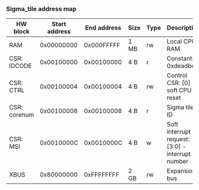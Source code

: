 ### Sigma_tile address map

HW block | Start address | End address | Size | Type | Description
-------- | ------------- | ----------- | ---- | ---- | -----------
RAM | 0x00000000 | 0x000FFFFF | 1 MB | rw | Local CPU RAM
CSR: IDCODE | 0x00100000 | 0x00100000 | 4 B | r | Constant: 0xdeadbeef
CSR: CTRL | 0x00100004 | 0x00100004 | 4 B | rw | Control CSR: [0] - soft CPU reset
CSR: corenum | 0x00100008 | 0x00100008 | 4 B | r | Sigma tile ID
CSR: MSI | 0x0010000C | 0x0010000C | 4 B | w | Soft interrupt request: [3:0] - interrupt number
XBUS | 0x80000000 | 0xFFFFFFFF | 2 GB | rw | Expansion bus
